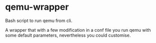 # qemu-wrapper
Bash script to run qemu from cli.

A wrapper that with a few modification in a conf file you run qemu
with some default parameters, nevertheless you could customise.
